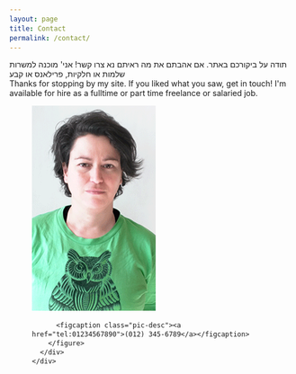 ```yaml
---
layout: page
title: Contact
permalink: /contact/
---
```

<div class="fr" dir="ltr">תודה על ביקורכם באתר. אם אהבתם את מה ראיתם נא צרו קשר! אני' מוכנה למשרות שלמות או חלקיות, פרילאנס או קבע<br /> </div>
<div class="fl">Thanks for stopping by my site. If you liked what you saw, get in touch! I'm available for hire as a fulltime or part time freelance or salaried job. <br /></div>
<div class="full">
	<!-- <p>
		<span><a href="tel:01234567890">(012) 345-6789</a></span>
	</p> -->
	<div>
		<div class="card">
	    <figure class="photo">
	      <!-- <img class="self-pic" src="http://www.fillmurray.com/251/251" alt="pic"> -->
	      <img class="self-pic" src="/images/self.gif" alt="pic">

	      <figcaption class="pic-desc"><a href="tel:01234567890">(012) 345-6789</a></figcaption>
	    </figure>
	  </div>
	</div>
</div>

